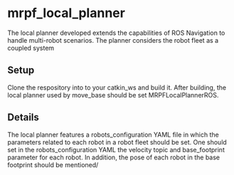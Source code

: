 # mrpf_local_planner
The local planner developed extends the capabilities of ROS Navigation to handle multi-robot scenarios. The planner considers the robot fleet as a coupled system
## Setup
Clone the respository into to your catkin_ws and build it.
After building, the local planner used by move_base should be set MRPFLocalPlannerROS.

## Details
The local planner features a robots_configuration YAML file in which the parameters related to each robot in a robot fleet should be set.
One should set in the robots_configuration YAML the velocity topic and base_footprint parameter for each robot. In addition, the pose of each robot in the base footprint should be mentioned/ 
